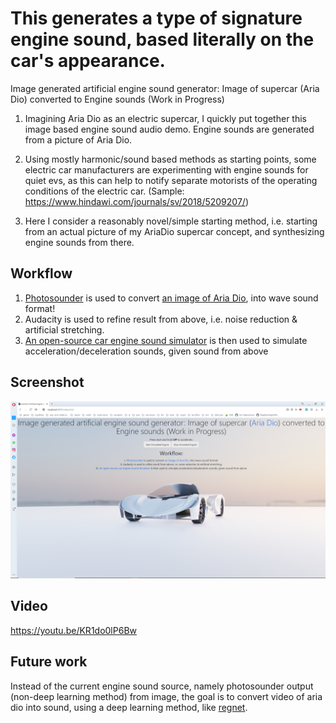 
This generates a type of signature engine sound, based literally on the car's appearance.
============

Image generated artificial engine sound generator: Image of supercar (Aria Dio) converted to Engine sounds (Work in Progress)

1) Imagining Aria Dio as an electric supercar, I quickly put together this image based engine sound audio demo. Engine sounds are generated from a picture of Aria Dio.

2) Using mostly harmonic/sound based methods as starting points, some electric car manufacturers are experimenting with engine sounds for quiet evs, as this can help to notify separate motorists of the operating conditions of the electric car. (Sample: https://www.hindawi.com/journals/sv/2018/5209207/)

3) Here I consider a reasonably novel/simple starting method, i.e. starting from an actual picture of my AriaDio supercar concept, and synthesizing engine sounds from there.


## Workflow

1.  [Photosounder](https://photosounder.com/download.php) is used to convert [an image of Aria Dio](aria_dio_input_image.png), into wave sound format!
2.  Audacity is used to refine result from above, i.e. noise reduction & artificial stretching.
3.  [An open-source car engine sound simulator](https://github.com/buntine/CarEngines) is then used to simulate acceleration/deceleration sounds, given sound from above

## Screenshot

![image](screenshot__.png)


## Video

https://youtu.be/KR1do0lP6Bw

## Future work

Instead of the current engine sound source, namely photosounder output (non-deep learning method) from image, the goal is to convert video of aria dio into sound, using a deep learning method, like [regnet](https://github.com/PeihaoChen/regnet#readme).
